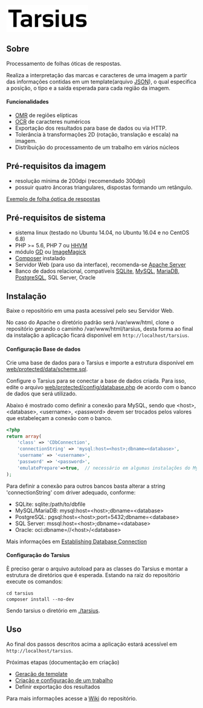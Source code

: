 ![Logo](web/protected/webroot/img/logo-small.png)

## Sobre
Processamento de folhas óticas de respostas. 

Realiza a interpretação das marcas e caracteres de uma imagem a partir das informações contidas em um template(arquivo [JSON](http://www.json.org/)), o qual especifica a posição, o tipo e a saída esperada para cada região da imagem.

#### Funcionalidades

* [OMR](https://en.wikipedia.org/wiki/Optical_mark_recognition) de regiões elípticas
* [OCR](https://en.wikipedia.org/wiki/Optical_character_recognition) de caracteres numéricos
* Exportação dos resultados para base de dados ou via HTTP.
* Tolerância à transformações 2D (rotação, translação e escala) na imagem.
* Distribuição do processamento de um trabalho em vários núcleos

## Pré-requisitos da imagem

* resolução mínima de 200dpi (recomendado 300dpi)
* possuir quatro âncoras triangulares, dispostas formando um retângulo. 

[Exemplo de folha óptica de respostas](tarsius/tests/images/i1.jpg)



## Pré-requisitos de sistema

* sistema linux (testado no Ubuntu 14.04, no Ubuntu 16.04 e no CentOS 6.8)
* PHP >= 5.6, PHP 7 ou [HHVM](http://hhvm.com/)
* módulo [GD](https://secure.php.net/manual/pt_BR/book.image.php) ou [ImageMagick](http://php.net/manual/pt_BR/book.imagick.php)
* [Composer](https://getcomposer.org/) instalado 
* Servidor Web (para uso da interface), recomenda-se [Apache Server](https://httpd.apache.org/)
* Banco de dados relacional, compatíveis [SQLite](https://sqlite.org/), [MySQL](https://www.mysql.com/), [MariaDB](https://mariadb.org/), [PostgreSQL](https://www.postgresql.org/), SQL Server, Oracle

## Instalação

Baixe o repositório em uma pasta acessível pelo seu Servidor Web.

No caso do Apache o diretório padrão será /var/www/html, clone o repositório gerando o caminho /var/www/html/tarsius, desta forma ao final da instalação a aplicação ficará disponível em `http://localhost/tarsius`.


#### Configuração Base de dados

Crie uma base de dados para o Tarsius e importe a estrutura disponível em [web/protected/data/scheme.sql](web/protected/data/scheme.sql).


Configure o Tarsius para se conectar a base de dados criada. Para isso, edite o arquivo [web/protected/config/database.php](web/protected/config/database.php) de acordo com o banco de dados que será utilizado. 

Abaixo é mostrado como definir a conexão para MySQL, sendo que \<host>, \<database>, \<username>, \<password> devem ser trocados pelos valores que estabeleçam a conexão com o banco.


```php
<?php
return array(
    'class' => 'CDbConnection',
    'connectionString' => 'mysql:host=<host>;dbname=<database>',
    'username' => '<username>',
    'password' => '<password>',
    'emulatePrepare'=>true,  // necessário em algumas instalações do MySQL
);
```
Para definir a conexão para outros bancos basta alterar a string 'connectionString' com driver adequado, conforme:

* SQLite: sqlite:/path/to/dbfile
* MySQL/MariaDB: mysql:host=\<host>;dbname=\<database>
* PostgreSQL: pgsql:host=\<host>;port=5432;dbname=\<database>
* SQL Server: mssql:host=\<host>;dbname=\<database>
* Oracle: oci:dbname=//\<host>/\<database>

Mais informações em [Establishing Database Connection](http://www.yiiframework.com/doc/guide/1.1/en/database.dao#establishing-database-connection)

#### Configuração do Tarsius

È preciso gerar o arquivo autoload para as classes do Tarsius e montar a estrutura de diretórios que é esperada. Estando na raiz do repositório execute os comandos:

```
cd tarsius
composer install --no-dev
```

Sendo tarsius o diretório em [./tarsius](./tarsius).

## Uso

Ao final dos passos descritos acima a aplicação estará acessível em `http://localhost/tarsius`.

Próximas etapas (documentação em criação) 

* [Geração de template](https://github.com/ufrgs/tarsius/wiki/Geração-de-template)
* [Criação e configuração de um trabalho](https://github.com/ufrgs/tarsius/wiki/Cria%C3%A7%C3%A3o-e-configura%C3%A7%C3%A3o-de-um-trabalho)
* Definir exportação dos resultados
  
Para mais informações acesse a [Wiki](https://github.com/ufrgs/tarsius/wiki/) do repositório.




